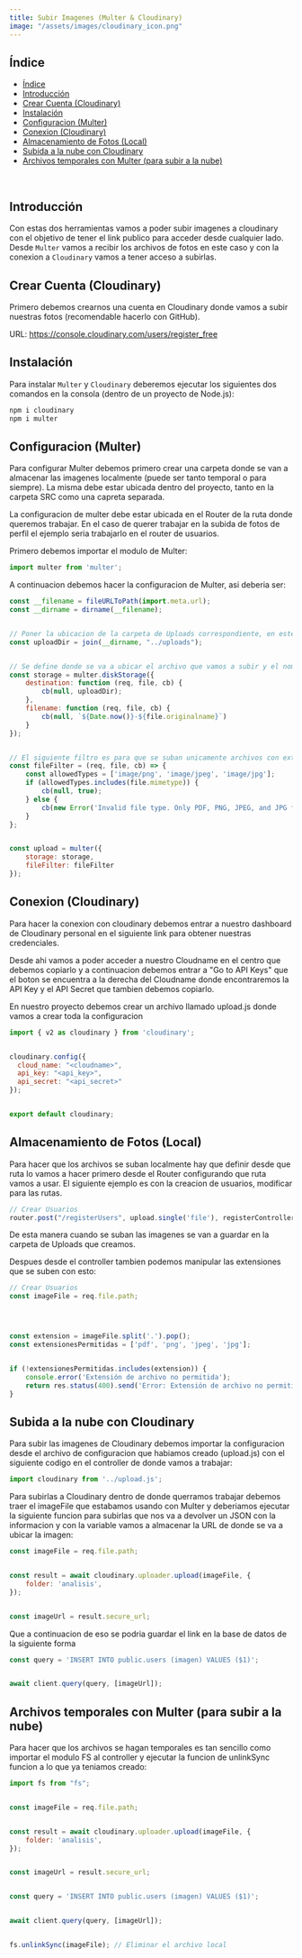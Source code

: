 ```yaml
---
title: Subir Imagenes (Multer & Cloudinary)
image: "/assets/images/cloudinary_icon.png"
---
```



## Índice


- [Índice](#índice)
- [Introducción](#introducción)
- [Crear Cuenta (Cloudinary)](#creacion-cuenta)
- [Instalación](#instalación)
- [Configuracion (Multer)](#config-multer)
- [Conexion (Cloudinary)](#conexion)
- [Almacenamiento de Fotos (Local)](#almacenamiento-local)
- [Subida a la nube con Cloudinary](#subir-cloudinary)
- [Archivos temporales con Multer (para subir a la nube)](#temporal-multer)


<br>


## Introducción


Con estas dos herramientas vamos a poder subir imagenes a cloudinary con el objetivo de tener el link publico para acceder desde cualquier lado. Desde `Multer` vamos a recibir los archivos de fotos en este caso y con la conexion a `Cloudinary` vamos a tener acceso a subirlas.


## Crear Cuenta (Cloudinary)


Primero debemos crearnos una cuenta en Cloudinary donde vamos a subir nuestras fotos (recomendable hacerlo con GitHub).


URL: https://console.cloudinary.com/users/register_free




## Instalación


Para instalar `Multer` y `Cloudinary` deberemos ejecutar los siguientes dos comandos en la consola (dentro de un proyecto de Node.js):


```bash
npm i cloudinary
npm i multer
```


## Configuracion (Multer)


Para configurar Multer debemos primero crear una carpeta donde se van a almacenar las imagenes localmente (puede ser tanto temporal o para siempre). La misma debe estar ubicada dentro del proyecto, tanto en la carpeta SRC como una capreta separada.


La configuracion de multer debe estar ubicada en el Router de la ruta donde queremos trabajar. En el caso de querer trabajar en la subida de fotos de perfil el ejemplo seria trabajarlo en el router de usuarios.


Primero debemos importar el modulo de Multer:


```js
import multer from 'multer';
```


A continuacion debemos hacer la configuracion de Multer, asi deberia ser:


```js
const __filename = fileURLToPath(import.meta.url);
const __dirname = dirname(__filename);


// Poner la ubicacion de la carpeta de Uploads correspondiente, en este caso se ubica dentro del SRC
const uploadDir = join(__dirname, "../uploads");


// Se define donde se va a ubicar el archivo que vamos a subir y el nombre, este se puede modificar, en este caso el nombre que se le va a asignar es la fecha de subida sumado del nombre del archivo original
const storage = multer.diskStorage({
    destination: function (req, file, cb) {
        cb(null, uploadDir);
    },
    filename: function (req, file, cb) {
        cb(null, `${Date.now()}-${file.originalname}`)
    }
});


// El siguiente filtro es para que se suban unicamente archivos con extensiones especificas. En este caso serian JPEG, PNG y JPG
const fileFilter = (req, file, cb) => {
    const allowedTypes = ['image/png', 'image/jpeg', 'image/jpg'];
    if (allowedTypes.includes(file.mimetype)) {
        cb(null, true);
    } else {
        cb(new Error('Invalid file type. Only PDF, PNG, JPEG, and JPG files are allowed.'), false);
    }
};


const upload = multer({
    storage: storage,
    fileFilter: fileFilter
});
```


## Conexion (Cloudinary)


Para hacer la conexion con cloudinary debemos entrar a nuestro dashboard de Cloudinary personal en el siguiente link para obtener nuestras credenciales.


Desde ahi vamos a poder acceder a nuestro Cloudname en el centro que debemos copiarlo y a continuacion debemos entrar a "Go to API Keys" que el boton se encuentra a la derecha del Cloudname donde encontraremos la API Key y el API Secret que tambien debemos copiarlo.


En nuestro proyecto debemos crear un archivo llamado upload.js donde vamos a crear toda la configuracion


```js
import { v2 as cloudinary } from 'cloudinary';


cloudinary.config({
  cloud_name: "<cloudname>",
  api_key: "<api_key>",
  api_secret: "<api_secret>"
});


export default cloudinary;
```


## Almacenamiento de Fotos (Local)


Para hacer que los archivos se suban localmente hay que definir desde que ruta lo vamos a hacer primero desde el Router configurando que ruta vamos a usar. El siguiente ejemplo es con la creacion de usuarios, modificar para las rutas.


```js
// Crear Usuarios
router.post("/registerUsers", upload.single('file'), registerController.registerUsers);
```


De esta manera cuando se suban las imagenes se van a guardar en la carpeta de Uploads que creamos.


Despues desde el controller tambien podemos manipular las extensiones que se suben con esto:


```js
// Crear Usuarios
const imageFile = req.file.path;




const extension = imageFile.split('.').pop();
const extensionesPermitidas = ['pdf', 'png', 'jpeg', 'jpg'];


if (!extensionesPermitidas.includes(extension)) {
    console.error('Extensión de archivo no permitida');
    return res.status(400).send('Error: Extensión de archivo no permitida. Extensiones admitidas: PDF, PNG, JPEG, y JPG');
}
```


## Subida a la nube con Cloudinary


Para subir las imagenes de Cloudinary debemos importar la configuracion desde el archivo de configuracion que habiamos creado (upload.js) con el siguiente codigo en el controller de donde vamos a trabajar:


```js
import cloudinary from '../upload.js';
```


Para subirlas a Cloudinary dentro de donde querramos trabajar debemos traer el imageFile que estabamos usando con Multer y deberiamos ejecutar la siguiente funcion para subirlas que nos va a devolver un JSON con la informacion y con la variable vamos a almacenar la URL de donde se va a ubicar la imagen:


```js
const imageFile = req.file.path;


const result = await cloudinary.uploader.upload(imageFile, {
    folder: 'analisis',
});


const imageUrl = result.secure_url;
```


Que a continuacion de eso se podria guardar el link en la base de datos de la siguiente forma


```js
const query = 'INSERT INTO public.users (imagen) VALUES ($1)';


await client.query(query, [imageUrl]);
```


## Archivos temporales con Multer (para subir a la nube)


Para hacer que los archivos se hagan temporales es tan sencillo como importar el modulo FS al controller y ejecutar la funcion de unlinkSync funcion a lo que ya teniamos creado:


```js
import fs from "fs";


const imageFile = req.file.path;


const result = await cloudinary.uploader.upload(imageFile, {
    folder: 'analisis',
});


const imageUrl = result.secure_url;


const query = 'INSERT INTO public.users (imagen) VALUES ($1)';


await client.query(query, [imageUrl]);


fs.unlinkSync(imageFile); // Eliminar el archivo local
```

